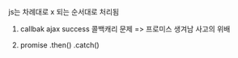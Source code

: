 js는 차례대로 x 되는 순서대로 처리됨

1. callbak
 ajax success
 콜백캐리 문제 => 프로미스 생겨남
 사고의 위배

2. promise
 .then()
 .catch()
